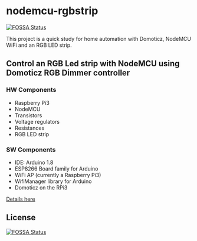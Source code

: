# nodemcu-rgbstrip
[![FOSSA Status](https://app.fossa.io/api/projects/git%2Bgithub.com%2Fdzooli%2Fnodemcu-rgbstrip.svg?type=shield)](https://app.fossa.io/projects/git%2Bgithub.com%2Fdzooli%2Fnodemcu-rgbstrip?ref=badge_shield)

This project is a quick study for home automation with Domoticz, NodeMCU WiFi and an RGB LED strip.
## Control an RGB Led strip with NodeMCU using Domoticz RGB Dimmer controller

### HW Components
  - Raspberry Pi3
  - NodeMCU
  - Transistors
  - Voltage regulators
  - Resistances
  - RGB LED strip
### SW Components
  - IDE: Arduino 1.8
  - ESP8266 Board family for Arduino
  - WiFi AP (currently a Raspberry Pi3)
  - WifiManager library for Arduino
  - Domoticz on the RPi3

[Details here](https://github.com/dzooli/nodemcu-rgbstrip/blob/master/doc/devlog.md)


## License
[![FOSSA Status](https://app.fossa.io/api/projects/git%2Bgithub.com%2Fdzooli%2Fnodemcu-rgbstrip.svg?type=large)](https://app.fossa.io/projects/git%2Bgithub.com%2Fdzooli%2Fnodemcu-rgbstrip?ref=badge_large)
